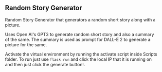 
## Random Story Generator

Random Story Generator that generators a random short story along with a picture.

 Uses Open AI's GPT3 to generate random short story and also a summary of the same.
 The summary is used as prompt for DALL-E 2 to generate a picture for the same.
 
 Activate the virtual environment by running the activate script inside Scripts folder.
 To run just use ```flask run``` and click the local IP that it is running on and then just click the generate button!.

